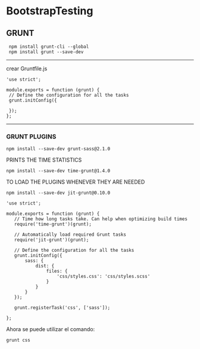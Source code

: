 # BootstrapTesting

## GRUNT

```
 npm install grunt-cli --global
 npm install grunt --save-dev
 ```

 ------------
 
  crear Gruntfile.js
 ```
'use strict';

module.exports = function (grunt) {
  // Define the configuration for all the tasks
  grunt.initConfig({

  });
};
```
 ------------
 
 ### GRUNT PLUGINS
 
 ```
 npm install --save-dev grunt-sass@2.1.0
 ```
 
 PRINTS THE TIME STATISTICS
 ```
 npm install --save-dev time-grunt@1.4.0
 ```
 TO LOAD THE PLUGINS WHENEVER THEY ARE NEEDED
 ```
 npm install --save-dev jit-grunt@0.10.0
 ```
 
 ```
 'use strict';

module.exports = function (grunt) {
    // Time how long tasks take. Can help when optimizing build times
    require('time-grunt')(grunt);

    // Automatically load required Grunt tasks
    require('jit-grunt')(grunt);

    // Define the configuration for all the tasks
    grunt.initConfig({
        sass: {
            dist: {
                files: {
                    'css/styles.css': 'css/styles.scss'
                }
            }
        }
    });

    grunt.registerTask('css', ['sass']);

};
```
Ahora se puede utilizar el comando:
```
grunt css
```


